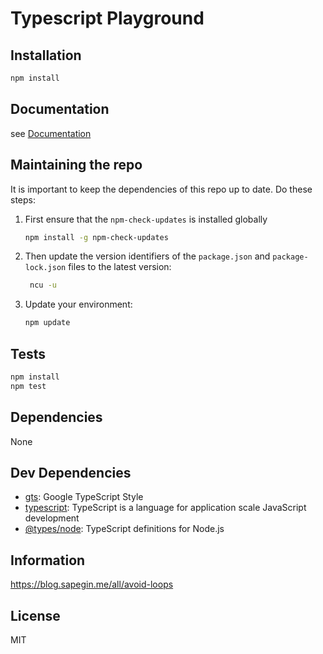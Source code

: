 # Typescript Playground

## Installation

```bash
npm install
```

## Documentation

see [Documentation](./DOCS.md)

## Maintaining the repo

It is important to keep the dependencies of this repo up to date. Do these steps:

1. First ensure that the `npm-check-updates` is installed globally

   ```bash
   npm install -g npm-check-updates
   ```

2. Then update the version identifiers of the `package.json` and `package-lock.json` files to the latest version:

   ```bash
    ncu -u
   ```

3. Update your environment:

   ```bash
   npm update
   ```

## Tests

```sh
npm install
npm test
```

## Dependencies

None

## Dev Dependencies

- [gts](https://ghub.io/gts): Google TypeScript Style
- [typescript](https://ghub.io/typescript): TypeScript is a language for application scale JavaScript development
- [@types/node](https://ghub.io/@types/node): TypeScript definitions for Node.js

## Information

https://blog.sapegin.me/all/avoid-loops

## License

MIT

